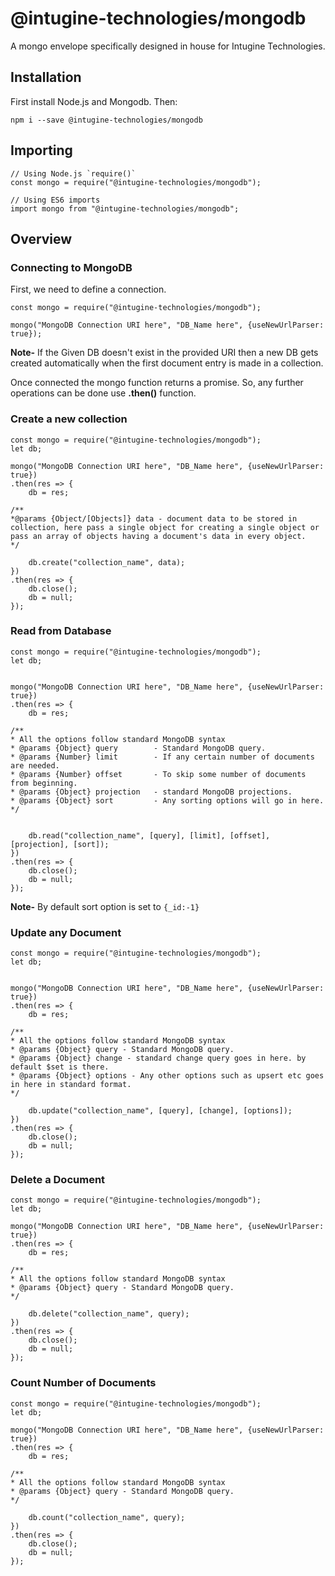 # @intugine-technologies/mongodb

A mongo envelope specifically designed in house for Intugine Technologies.

## Installation

First install Node.js and Mongodb. Then:

```
npm i --save @intugine-technologies/mongodb
```

## Importing

```
// Using Node.js `require()`
const mongo = require("@intugine-technologies/mongodb");

// Using ES6 imports
import mongo from "@intugine-technologies/mongodb";
```

## Overview

### Connecting to MongoDB

First, we need to define a connection.

```
const mongo = require("@intugine-technologies/mongodb");

mongo("MongoDB Connection URI here", "DB_Name here", {useNewUrlParser: true});
```

**Note-** If the Given DB doesn't exist in the provided URI then a new DB gets created automatically when the first document entry is made in a collection.

Once connected the mongo function returns a promise. So, any further operations can be done use **.then()** function.

### Create a new collection

```
const mongo = require("@intugine-technologies/mongodb");
let db;

mongo("MongoDB Connection URI here", "DB_Name here", {useNewUrlParser: true})
.then(res => {
    db = res;

/**
*@params {Object/[Objects]} data - document data to be stored in collection, here pass a single object for creating a single object or pass an array of objects having a document's data in every object.
*/

    db.create("collection_name", data);
})
.then(res => {
    db.close();
    db = null;
});
```

### Read from Database

```
const mongo = require("@intugine-technologies/mongodb");
let db;


mongo("MongoDB Connection URI here", "DB_Name here", {useNewUrlParser: true})
.then(res => {
    db = res;

/**
* All the options follow standard MongoDB syntax
* @params {Object} query        - Standard MongoDB query.
* @params {Number} limit        - If any certain number of documents are needed.
* @params {Number} offset       - To skip some number of documents from beginning.
* @params {Object} projection   - standard MongoDB projections.
* @params {Object} sort         - Any sorting options will go in here.
*/


    db.read("collection_name", [query], [limit], [offset], [projection], [sort]);
})
.then(res => {
    db.close();
    db = null;
});
```

**Note-** By default sort option is set to `{_id:-1}`

### Update any Document

```
const mongo = require("@intugine-technologies/mongodb");
let db;


mongo("MongoDB Connection URI here", "DB_Name here", {useNewUrlParser: true})
.then(res => {
    db = res;

/**
* All the options follow standard MongoDB syntax
* @params {Object} query - Standard MongoDB query.
* @params {Object} change - standard change query goes in here. by default $set is there.
* @params {Object} options - Any other options such as upsert etc goes in here in standard format.
*/

    db.update("collection_name", [query], [change], [options]);
})
.then(res => {
    db.close();
    db = null;
});
```

### Delete a Document

```
const mongo = require("@intugine-technologies/mongodb");
let db;

mongo("MongoDB Connection URI here", "DB_Name here", {useNewUrlParser: true})
.then(res => {
    db = res;

/**
* All the options follow standard MongoDB syntax
* @params {Object} query - Standard MongoDB query.
*/

    db.delete("collection_name", query);
})
.then(res => {
    db.close();
    db = null;
});
```

### Count Number of Documents

```
const mongo = require("@intugine-technologies/mongodb");
let db;

mongo("MongoDB Connection URI here", "DB_Name here", {useNewUrlParser: true})
.then(res => {
    db = res;

/**
* All the options follow standard MongoDB syntax
* @params {Object} query - Standard MongoDB query.
*/

    db.count("collection_name", query);
})
.then(res => {
    db.close();
    db = null;
});
```
